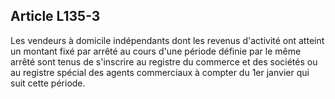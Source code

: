 Article L135-3
----
Les vendeurs à domicile indépendants dont les revenus d'activité ont atteint un
montant fixé par arrêté au cours d'une période définie par le même arrêté sont
tenus de s'inscrire au registre du commerce et des sociétés ou au registre
spécial des agents commerciaux à compter du 1er janvier qui suit cette période.
